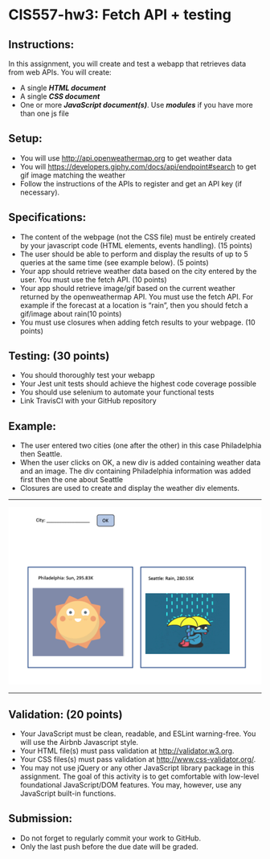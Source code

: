 # CIS557-hw3: Fetch API + testing

## Instructions:
In this assignment, you will create and test a webapp that retrieves data from web APIs.
You will create:
- A single ***HTML document*** 
- A single ***CSS document*** 
- One or more ***JavaScript document(s)***. Use ***modules*** if you have more than one js file

## Setup:
- You will use http://api.openweathermap.org  to get weather data
- You will  https://developers.giphy.com/docs/api/endpoint#search  to get gif image matching the weather
- Follow the instructions of the APIs to register and get an API key (if necessary).

## Specifications:
- The content of the webpage (not the CSS file) must be entirely created by your javascript code (HTML elements, events handling).  (15 points)
- The user should be able to perform and display the results of up to 5 queries at the same time (see example below). (5 points)
- Your app should retrieve weather data based on the city entered by the user. You must use the fetch API. (10 points)
- Your app should retrieve image/gif based on the current weather returned by the openweathermap API. You must use the fetch API.  For example if the forecast at a location is “rain”, then you should fetch a gif/image about rain(10 points)
- You must use closures when adding fetch results to your webpage. (10 points)

## Testing: (30 points)
- You should thoroughly test your webapp
- Your Jest unit tests should achieve the highest code coverage possible
- You should use selenium to automate your functional tests
- Link TravisCI with your GitHub repository
 
## Example: 
- The user entered two cities (one after the other) in this case Philadelphia then Seattle.
- When the user clicks on OK, a new div is added containing weather data and an image. The div containing Philadelphia information was added first then the one about Seattle
- Closures are used to create and display the weather div elements. 
____________________________________________________________________
![alt text](./hw3-example.png)
____________________________________________________________________

## Validation: (20 points)
- Your JavaScript must be clean, readable, and ESLint warning-free.  You will use the Airbnb Javascript style. 
- Your HTML file(s) must pass validation at http://validator.w3.org.
- Your CSS files(s) must pass validation at http://www.css-validator.org/.
- You may not use jQuery or any other JavaScript library package in this assignment. The goal of this activity is to get comfortable with low-level foundational JavaScript/DOM features. You may, however, use any JavaScript built-in functions. 

## Submission:
- Do not forget to regularly commit your work to GitHub.
- Only the last push before the due date will be graded.



